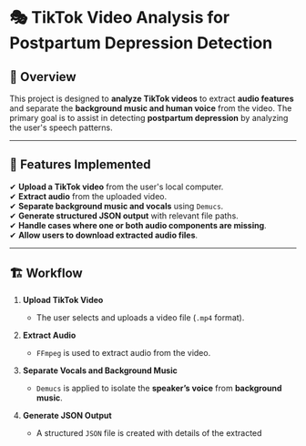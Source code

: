 # 🎭 TikTok Video Analysis for Postpartum Depression Detection

## 📌 Overview
This project is designed to **analyze TikTok videos** to extract **audio features** and separate the **background music and human voice** from the video. The primary goal is to assist in detecting **postpartum depression** by analyzing the user's speech patterns.

---

## 🔹 Features Implemented
✔ **Upload a TikTok video** from the user's local computer.  
✔ **Extract audio** from the uploaded video.  
✔ **Separate background music and vocals** using `Demucs`.  
✔ **Generate structured JSON output** with relevant file paths.  
✔ **Handle cases where one or both audio components are missing**.  
✔ **Allow users to download extracted audio files**.

---

## 🏗️ Workflow
1. **Upload TikTok Video**  
   - The user selects and uploads a video file (`.mp4` format).
   
2. **Extract Audio**  
   - `FFmpeg` is used to extract audio from the video.

3. **Separate Vocals and Background Music**  
   - `Demucs` is applied to isolate the **speaker’s voice** from **background music**.

4. **Generate JSON Output**  
   - A structured `JSON` file is created with details of the extracted 

   
